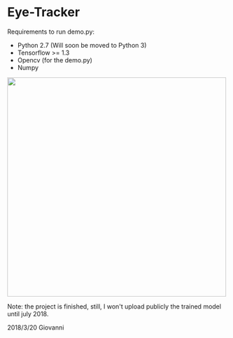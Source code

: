 # Eye-Tracker

Requirements to run demo.py:
- Python 2.7 (Will soon be moved to Python 3)
- Tensorflow >= 1.3
- Opencv (for the demo.py)
- Numpy


<img src="demo.gif" width="500"/>


Note: the project is finished, still, I won't upload publicly the trained model until july 2018.

2018/3/20
Giovanni
